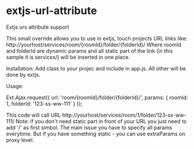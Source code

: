 extjs-url-attribute
===================

Extjs urs attribute support

This small override allows you to use in extjs, touch projects URL links like:
http://yourhost/services/room/{roomId}/folder/{folderId}/
Where roomId and folderId are dynamic params and all static part of the link (in this sample it is services/) will be inserted in one place.

Installation: 
Add class to your projec and include in app.js. All other will be done by extjs.

Usage:

Ext.Ajax.request({
    url: 'room/{roomId}/folder/{folderId}/',
    params: {
        roomId: 1,
        folderId: '123-ss-ww-111'
    }
});

This code will call URL http://yourhost/services/room/1/folder/123-ss-ww-111/ 
Note: if you don't need static part in front of your URL you just need to add '/' as first simbol.
The main issue you have to specify all params everytime. But if you have something static - you can use extraParams on proxy level.